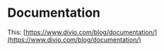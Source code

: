 # Documentation

This: [https://www.divio.com/blog/documentation/](https://www.divio.com/blog/documentation/)

